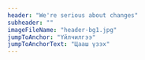 ```yaml
---
header: "We're serious about changes"
subheader: ""
imageFileName: "header-bg1.jpg"
jumpToAnchor: "Үйлчилгээ"
jumpToAnchorText: "Цааш үзэх"
---
```

